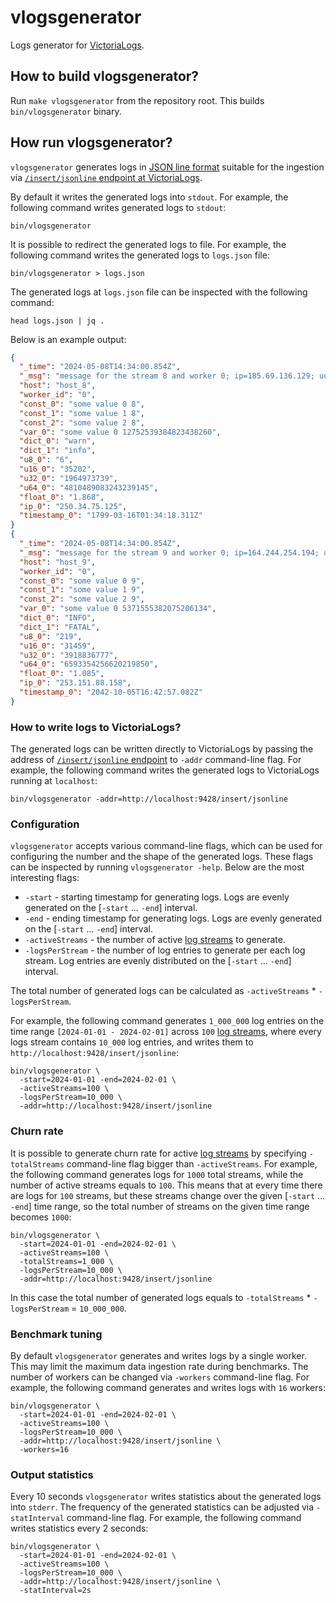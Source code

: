 # vlogsgenerator

Logs generator for [VictoriaLogs](https://docs.victoriametrics.com/victorialogs/).

## How to build vlogsgenerator?

Run `make vlogsgenerator` from the repository root. This builds `bin/vlogsgenerator` binary.

## How run vlogsgenerator?

`vlogsgenerator` generates logs in [JSON line format](https://jsonlines.org/) suitable for the ingestion
via [`/insert/jsonline` endpoint at VictoriaLogs](https://docs.victoriametrics.com/victorialogs/data-ingestion/#json-stream-api).

By default it writes the generated logs into `stdout`. For example, the following command writes generated logs to `stdout`:

```
bin/vlogsgenerator
```

It is possible to redirect the generated logs to file. For example, the following command writes the generated logs to `logs.json` file:

```
bin/vlogsgenerator > logs.json
```

The generated logs at `logs.json` file can be inspected with the following command:

```
head logs.json | jq .
```

Below is an example output:

```json
{
  "_time": "2024-05-08T14:34:00.854Z",
  "_msg": "message for the stream 8 and worker 0; ip=185.69.136.129; uuid=b4fe8f1a-c93c-dea3-ba11-5b9f0509291e; u64=8996587920687045253",
  "host": "host_8",
  "worker_id": "0",
  "const_0": "some value 0 8",
  "const_1": "some value 1 8",
  "const_2": "some value 2 8",
  "var_0": "some value 0 12752539384823438260",
  "dict_0": "warn",
  "dict_1": "info",
  "u8_0": "6",
  "u16_0": "35202",
  "u32_0": "1964973739",
  "u64_0": "4810489083243239145",
  "float_0": "1.868",
  "ip_0": "250.34.75.125",
  "timestamp_0": "1799-03-16T01:34:18.311Z"
}
{
  "_time": "2024-05-08T14:34:00.854Z",
  "_msg": "message for the stream 9 and worker 0; ip=164.244.254.194; uuid=7e8373b1-ce0d-1ce7-8e96-4bcab8955598; u64=13949903463741076522",
  "host": "host_9",
  "worker_id": "0",
  "const_0": "some value 0 9",
  "const_1": "some value 1 9",
  "const_2": "some value 2 9",
  "var_0": "some value 0 5371555382075206134",
  "dict_0": "INFO",
  "dict_1": "FATAL",
  "u8_0": "219",
  "u16_0": "31459",
  "u32_0": "3918836777",
  "u64_0": "6593354256620219850",
  "float_0": "1.085",
  "ip_0": "253.151.88.158",
  "timestamp_0": "2042-10-05T16:42:57.082Z"
}
```

### How to write logs to VictoriaLogs?

The generated logs can be written directly to VictoriaLogs by passing the address of [`/insert/jsonline` endpoint](https://docs.victoriametrics.com/victorialogs/data-ingestion/#json-stream-api)
to `-addr` command-line flag. For example, the following command writes the generated logs to VictoriaLogs running at `localhost`:

```
bin/vlogsgenerator -addr=http://localhost:9428/insert/jsonline
```

### Configuration

`vlogsgenerator` accepts various command-line flags, which can be used for configuring the number and the shape of the generated logs.
These flags can be inspected by running `vlogsgenerator -help`. Below are the most interesting flags:

* `-start` - starting timestamp for generating logs. Logs are evenly generated on the [`-start` ... `-end`] interval.
* `-end` - ending timestamp for generating logs. Logs are evenly generated on the [`-start` ... `-end`] interval.
* `-activeStreams` - the number of active [log streams](https://docs.victoriametrics.com/VictoriaLogs/keyConcepts.html#stream-fields) to generate.
* `-logsPerStream` - the number of log entries to generate per each log stream. Log entries are evenly distributed on the [`-start` ... `-end`] interval.

The total number of generated logs can be calculated as `-activeStreams` * `-logsPerStream`.

For example, the following command generates `1_000_000` log entries on the time range `[2024-01-01 - 2024-02-01]` across `100`
[log streams](https://docs.victoriametrics.com/VictoriaLogs/keyConcepts.html#stream-fields), where every logs stream contains `10_000` log entries,
and writes them to `http://localhost:9428/insert/jsonline`:

```
bin/vlogsgenerator \
  -start=2024-01-01 -end=2024-02-01 \
  -activeStreams=100 \
  -logsPerStream=10_000 \
  -addr=http://localhost:9428/insert/jsonline
```

### Churn rate

It is possible to generate churn rate for active [log streams](https://docs.victoriametrics.com/VictoriaLogs/keyConcepts.html#stream-fields)
by specifying `-totalStreams` command-line flag bigger than `-activeStreams`. For example, the following command generates
logs for `1000` total streams, while the number of active streams equals to `100`. This means that at every time there are logs for `100` streams,
but these streams change over the given [`-start` ... `-end`] time range, so the total number of streams on the given time range becomes `1000`:

```
bin/vlogsgenerator \
  -start=2024-01-01 -end=2024-02-01 \
  -activeStreams=100 \
  -totalStreams=1_000 \
  -logsPerStream=10_000 \
  -addr=http://localhost:9428/insert/jsonline
```

In this case the total number of generated logs equals to `-totalStreams` * `-logsPerStream` = `10_000_000`.

### Benchmark tuning

By default `vlogsgenerator` generates and writes logs by a single worker. This may limit the maximum data ingestion rate during benchmarks.
The number of workers can be changed via `-workers` command-line flag. For example, the following command generates and writes logs with `16` workers:

```
bin/vlogsgenerator \
  -start=2024-01-01 -end=2024-02-01 \
  -activeStreams=100 \
  -logsPerStream=10_000 \
  -addr=http://localhost:9428/insert/jsonline \
  -workers=16
```

### Output statistics

Every 10 seconds `vlogsgenerator` writes statistics about the generated logs into `stderr`. The frequency of the generated statistics can be adjusted via `-statInterval` command-line flag.
For example, the following command writes statistics every 2 seconds:

```
bin/vlogsgenerator \
  -start=2024-01-01 -end=2024-02-01 \
  -activeStreams=100 \
  -logsPerStream=10_000 \
  -addr=http://localhost:9428/insert/jsonline \
  -statInterval=2s
```
